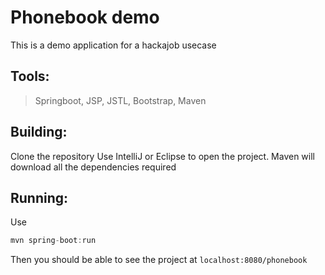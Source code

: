 Phonebook demo
=============

This is a demo application for a hackajob usecase

Tools:
-----
>Springboot, JSP, JSTL, Bootstrap, Maven

Building:
-----
Clone the repository
Use IntelliJ or Eclipse to open the project. Maven will download all the dependencies required


Running:
--------
Use 
```javascript
mvn spring-boot:run
```
Then you should be able to see the project at `localhost:8080/phonebook`
